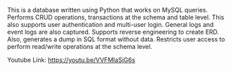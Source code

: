 This is a database written using Python that works on MySQL queries. Performs CRUD operations, transactions at the schema and table level. This also supports user authentication and multi-user login. General logs and event logs are also captured. Supports reverse engineering to create ERD. Also, generates a dump in SQL format without data. Restricts user access to perform read/write operations at the schema level.

Youtube Link: https://youtu.be/VVFMIaSjG6s
